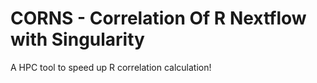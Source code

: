 # CORNS - Correlation Of R Nextflow with Singularity
A HPC tool to speed up R correlation calculation!
